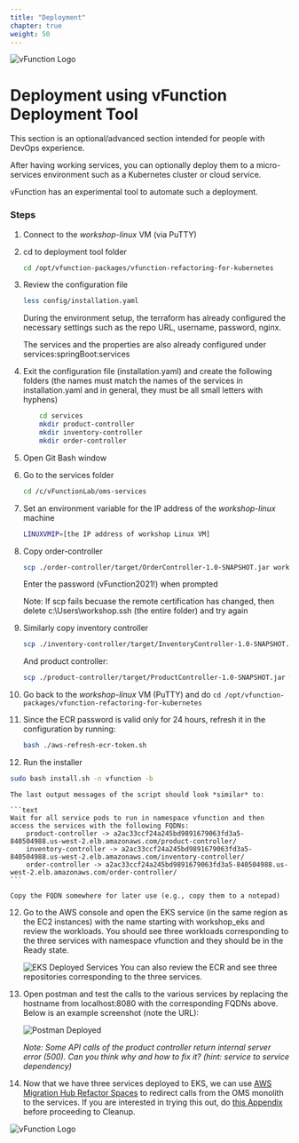 ```yaml
---
title: "Deployment"
chapter: true
weight: 50
---
```

![vFunction Logo](/images/vFunction.png)


# Deployment using vFunction Deployment Tool

This section is an optional/advanced section intended for people with DevOps experience. 

After having working services, you can optionally deploy them to a micro-services environment such as a Kubernetes cluster or cloud service.

vFunction has an experimental tool to automate such a deployment.

### Steps

1. Connect to the *workshop-linux* VM (via PuTTY)

2. cd to deployment tool folder 

    ```bash
    cd /opt/vfunction-packages/vfunction-refactoring-for-kubernetes
    ```

3. Review the configuration file

    ```bash 
    less config/installation.yaml
    ```

    During the environment setup, the terraform has already configured the necessary settings such as the repo URL, username, password, nginx.

    The services and the properties are also already configured under services:springBoot:services

4. Exit the configuration file (installation.yaml) and create the following folders (the names must match the names of the services in installation.yaml and in general, they must be all small letters with hyphens)

    ``` bash
        cd services
        mkdir product-controller
        mkdir inventory-controller
        mkdir order-controller
    ```

5. Open Git Bash window

6. Go to the services folder

    ```bash 
    cd /c/vFunctionLab/oms-services
    ```

7. Set an environment variable for the IP address of the *workshop-linux* machine

    ``` bash
    LINUXVMIP=[the IP address of workshop Linux VM]
    ```

8. Copy order-controller

    ```bash
    scp ./order-controller/target/OrderController-1.0-SNAPSHOT.jar workshop@$LINUXVMIP:/opt/vfunction-packages/vfunction-refactoring-for-kubernetes/services/order-controller
    ```

    Enter the password (vFunction2021!) when prompted

    Note: If scp fails becuase the remote certification has changed, then delete c:\Users\workshop\.ssh (the entire folder) and try again

8. Similarly copy inventory controller

    ```bash
    scp ./inventory-controller/target/InventoryController-1.0-SNAPSHOT.jar workshop@$LINUXVMIP:/opt/vfunction-packages/vfunction-refactoring-for-kubernetes/services/inventory-controller
    ```

    And product controller:
    ```bash
    scp ./product-controller/target/ProductController-1.0-SNAPSHOT.jar workshop@$LINUXVMIP:/opt/vfunction-packages/vfunction-refactoring-for-kubernetes/services/product-controller 
    ```

9. Go back to the *workshop-linux* VM (PuTTY) and do ```cd /opt/vfunction-packages/vfunction-refactoring-for-kubernetes```

10. Since the ECR password is valid only for 24 hours, refresh it in the configuration by running:

    ```bash
    bash ./aws-refresh-ecr-token.sh

    ```

11. Run the installer 

   ```bash
   sudo bash install.sh -n vfunction -b
   ```

    The last output messages of the script should look *similar* to:

    ```text
    Wait for all service pods to run in namespace vfunction and then access the services with the following FQDNs:
        product-controller -> a2ac33ccf24a245bd9891679063fd3a5-840504988.us-west-2.elb.amazonaws.com/product-controller/
        inventory-controller -> a2ac33ccf24a245bd9891679063fd3a5-840504988.us-west-2.elb.amazonaws.com/inventory-controller/
        order-controller -> a2ac33ccf24a245bd9891679063fd3a5-840504988.us-west-2.elb.amazonaws.com/order-controller/
    ```

    Copy the FQDN somewhere for later use (e.g., copy them to a notepad)

12. Go to the AWS console and open the EKS service (in the same region as the EC2 instances) with the name starting with workshop_eks and review the workloads. You should see three workloads corresponding to the three services with namespace vfunction and they should be in the Ready state.

    ![EKS Deployed Services](/images/EKS-Deployed-Services.png)
You can also review the ECR and see three repositories corresponding to the three services.

13. Open postman and test the calls to the various services by replacing the hostname from localhost:8080 with the corresponding FQDNs above. Below is an example screenshot (note the URL):

    ![Postman Deployed](/images/Postman-KubDeployed-AWS.png)

    *Note: Some API calls of the product controller return internal server error (500). Can you think why and how to fix it? (hint: service to service dependency)*

14. Now that we have three services deployed to EKS, we can use [AWS Migration Hub Refactor Spaces](https://aws.amazon.com/migration-hub/features/#Incremental_app_refactoring) to redirect calls from the OMS monolith to the services. If you are interested in trying this out, do <a href="/70_awsrefactorspaces/_index.aws.html">this Appendix</a> before proceeding to Cleanup.

![vFunction Logo](/images/vFunction.png)
